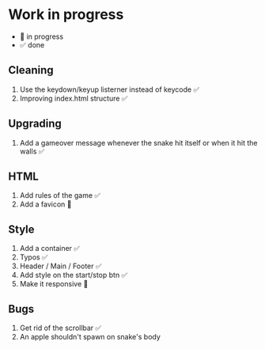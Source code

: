 # Work in progress

- 🚀  in progress
- ✅  done  

## Cleaning  

1. Use the keydown/keyup listerner instead of keycode ✅  
2. Improving index.html structure ✅

## Upgrading

1. Add a gameover message whenever the snake hit itself or when it hit the walls ✅  

## HTML  

1. Add rules of the game ✅  
2. Add a favicon 🚀  

## Style  

1. Add a container ✅
2. Typos ✅  
3. Header / Main / Footer ✅  
4. Add style on  the start/stop btn ✅  
5. Make it responsive 🚀  

## Bugs  

1. Get rid of the scrollbar ✅  
2. An apple shouldn't spawn on snake's body  
